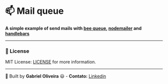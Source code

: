 # :mailbox: Mail queue

**A simple example of send mails with [bee queue](https://github.com/bee-queue/bee-queue), [nodemailer](https://nodemailer.com/about/) and [handlebars](https://handlebarsjs.com/)**

---

### :memo: License
MIT License: [LICENSE](https://github.com/gaoliveira21/mail-queue/blob/master/LICENSE.md) for more information.

---

:construction_worker: Built by **Gabriel Oliveira** :smiley: - **Contato:** <a href="https://www.linkedin.com/in/gabriel-jos%C3%A9-de-oliveira-633962197/">Linkedin</a>
